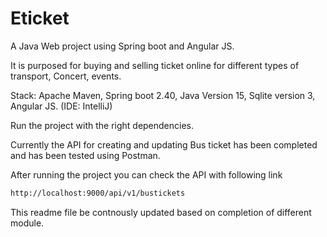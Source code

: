 # Eticket

A Java Web project using Spring boot and Angular JS. 

It is purposed for buying and selling ticket online for different types of transport, Concert, events. 

Stack: Apache Maven, Spring boot 2.40, Java Version 15, Sqlite version 3, Angular JS. (IDE: IntelliJ) 

Run the project with the right dependencies. 

Currently the API for creating and updating  Bus ticket has been completed and has been tested using Postman. 

After running the project you can check the API with following link

```bash
http://localhost:9000/api/v1/bustickets
```
This readme file be contnously updated based on completion of different module. 
